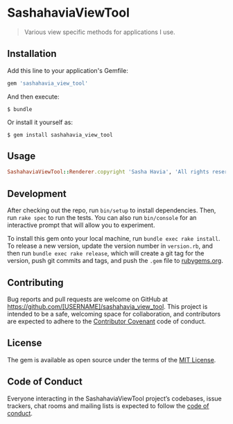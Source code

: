 # SashahaviaViewTool

> Various view specific methods for applications I use.

## Installation

Add this line to your application's Gemfile:

```ruby
gem 'sashahavia_view_tool'
```

And then execute:

    $ bundle

Or install it yourself as:

    $ gem install sashahavia_view_tool

## Usage

```ruby
SashahaviaViewTool::Renderer.copyright 'Sasha Havia', 'All rights reserved'
```

## Development

After checking out the repo, run `bin/setup` to install dependencies. Then, run `rake spec` to run the tests. You can also run `bin/console` for an interactive prompt that will allow you to experiment.

To install this gem onto your local machine, run `bundle exec rake install`. To release a new version, update the version number in `version.rb`, and then run `bundle exec rake release`, which will create a git tag for the version, push git commits and tags, and push the `.gem` file to [rubygems.org](https://rubygems.org).

## Contributing

Bug reports and pull requests are welcome on GitHub at https://github.com/[USERNAME]/sashahavia_view_tool. This project is intended to be a safe, welcoming space for collaboration, and contributors are expected to adhere to the [Contributor Covenant](http://contributor-covenant.org) code of conduct.

## License

The gem is available as open source under the terms of the [MIT License](https://opensource.org/licenses/MIT).

## Code of Conduct

Everyone interacting in the SashahaviaViewTool project’s codebases, issue trackers, chat rooms and mailing lists is expected to follow the [code of conduct](https://github.com/[USERNAME]/sashahavia_view_tool/blob/master/CODE_OF_CONDUCT.md).
